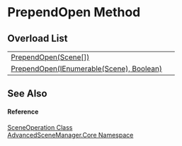 # PrependOpen Method


## Overload List
<table>
<tr>
<td><a href="M_AdvancedSceneManager_Core_SceneOperation_PrependOpen">PrependOpen(Scene[])</a></td>
<td> </td></tr>
<tr>
<td><a href="M_AdvancedSceneManager_Core_SceneOperation_PrependOpen_1">PrependOpen(IEnumerable(Scene), Boolean)</a></td>
<td> </td></tr>
</table>

## See Also


#### Reference
<a href="T_AdvancedSceneManager_Core_SceneOperation">SceneOperation Class</a>  
<a href="N_AdvancedSceneManager_Core">AdvancedSceneManager.Core Namespace</a>  
